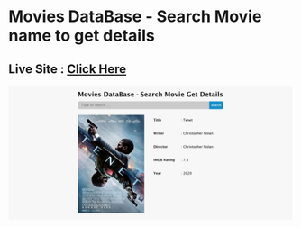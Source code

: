 # Movies DataBase - Search Movie name to get details
Live Site : [Click Here](https://main--creative-queijadas-1b4b50.netlify.app/)
---
<img src="./preview.png">